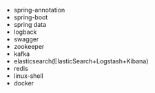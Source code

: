 - spring-annotation
- spring-boot
- spring data
- logback
- swagger
- zookeeper
- kafka
- elasticsearch(ElasticSearch+Logstash+Kibana)
- redis
- linux-shell
- docker
